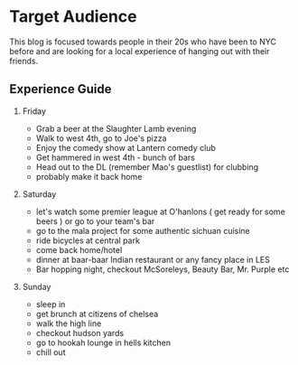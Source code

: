 # Target Audience
This blog is focused towards people in their 20s who have been to NYC before and are looking for a local
experience of hanging out with their friends.

## Experience Guide
1. Friday
    * Grab a beer at the Slaughter Lamb evening
    * Walk to west 4th, go to Joe's pizza
    * Enjoy the comedy show at Lantern comedy club
    * Get hammered in west 4th - bunch of bars
    * Head out to the DL (remember Mao's guestlist) for clubbing
    * probably make it back home

2. Saturday
    * let's watch some premier league at O'hanlons ( get ready for some beers ) or go to your team's bar
    * go to the mala project for some authentic sichuan cuisine
    * ride bicycles at central park
    * come back home/hotel
    * dinner at baar-baar Indian restaurant or any fancy place in LES
    * Bar hopping night, checkout McSoreleys, Beauty Bar, Mr. Purple etc

3. Sunday
    * sleep in
    * get brunch at citizens of chelsea
    * walk the high line
    * checkout hudson yards
    * go to hookah lounge in hells kitchen
    * chill out